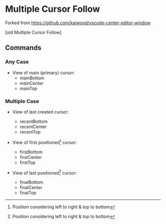# Multiple Cursor Follow

Forked from https://github.com/kaiwood/vscode-center-editor-window

[old Multiple Cursor Follow]

## Commands

### Any Case

* View of main (primary) cursor:
    + mainBottom
    + mainCenter
    + mainTop

### Multiple Case

* View of last created cursor:
    + recentBottom
    + recentCenter
    + recentTop

* View of first positioned[^pos] cursor:
    + firstBottom
    + firstCenter
    + firstTop

* View of last positioned[^pos] cursor:
    + finalBottom
    + finalCenter
    + finalTop

[^pos]: Position considering left to right & top to bottom
